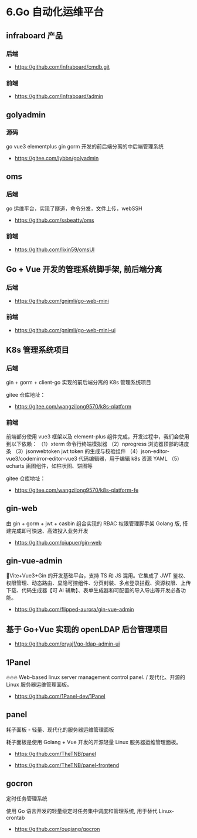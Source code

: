 # 6.Go 自动化运维平台

## infraboard 产品

### 后端

- https://github.com/infraboard/cmdb.git

### 前端

- https://github.com/infraboard/admin

## golyadmin

### 源码

go vue3 elementplus gin gorm 开发的前后端分离的中后端管理系统

- https://gitee.com/lybbn/golyadmin

## oms

### 后端

go 运维平台，实现了隧道，命令分发，文件上传，webSSH

- https://github.com/ssbeatty/oms

### 前端

- https://github.com/lixin59/omsUI

## Go + Vue 开发的管理系统脚手架, 前后端分离

### 后端

- https://github.com/gnimli/go-web-mini

### 前端

- https://github.com/gnimli/go-web-mini-ui

## K8s 管理系统项目

### 后端

gin + gorm + client-go 实现的前后端分离的 K8s 管理系统项目

gitee 仓库地址：

- https://gitee.com/wangzilong9570/k8s-platform

### 前端

前端部分使用 vue3 框架以及 element-plus 组件完成，开发过程中，我们会使用到以下依赖：
（1）xterm 命令行终端模拟器
（2）nprogress 浏览器顶部的进度条
（3）jsonwebtoken jwt token 的生成与校验组件
（4）json-editor-vue3/codemirror-editor-vue3 代码编辑器，用于编辑 k8s 资源 YAML
（5）echarts 画图组件，如柱状图、饼图等

gitee 仓库地址：

- https://gitee.com/wangzilong9570/k8s-platform-fe

## gin-web

由 gin + gorm + jwt + casbin 组合实现的 RBAC 权限管理脚手架 Golang 版, 搭建完成即可快速、高效投入业务开发

- https://github.com/piupuer/gin-web

## gin-vue-admin

🚀Vite+Vue3+Gin 的开发基础平台，支持 TS 和 JS 混用。它集成了 JWT 鉴权、权限管理、动态路由、显隐可控组件、分页封装、多点登录拦截、资源权限、上传下载、代码生成器【可 AI 辅助】、表单生成器和可配置的导入导出等开发必备功能。

- https://github.com/flipped-aurora/gin-vue-admin

## 基于 Go+Vue 实现的 openLDAP 后台管理项目

- https://github.com/eryajf/go-ldap-admin-ui

## 1Panel

🔥🔥🔥 Web-based linux server management control panel. / 现代化、开源的 Linux 服务器运维管理面板。

- https://github.com/1Panel-dev/1Panel

## panel

耗子面板 - 轻量、现代化的服务器运维管理面板

耗子面板是使用 Golang + Vue 开发的开源轻量 Linux 服务器运维管理面板。

- https://github.com/TheTNB/panel

- https://github.com/TheTNB/panel-frontend

## gocron

定时任务管理系统

使用 Go 语言开发的轻量级定时任务集中调度和管理系统, 用于替代 Linux-crontab

- https://github.com/ouqiang/gocron
